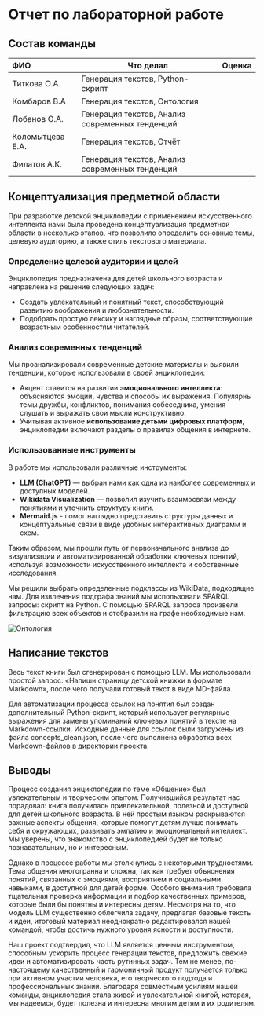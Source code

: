 # Отчет по лабораторной работе

## Состав команды

| ФИО           | Что делал                                                                    | Оценка |
| :------------ | ---------------------------------------------------------------------------- | ------ |
| Титкова О.А.    | Генерация текстов, Python-скрипт                                        |        |
| Комбаров В.А | Генерация текстов, Онтология                                       |        |
| Лобанов О.А.  | Генерация текстов, Анализ современных тенденций                                                     |        |
| Коломытцева Е.А.    | Генерация текстов, Отчёт          |        |
| Филатов А.К. | Генерация текстов, Анализ современных тенденций |        |

## Концептуализация предметной области

При разработке детской энциклопедии с применением искусственного интеллекта нами была проведена концептуализация предметной области в несколько этапов, что позволило определить основные темы, целевую аудиторию, а также стиль текстового материала.

### Определение целевой аудитории и целей

Энциклопедия предназначена для детей школьного возраста и направлена на решение следующих задач:

- Создать увлекательный и понятный текст, способствующий развитию воображения и любознательности.
- Подобрать простую лексику и наглядные образы, соответствующие возрастным особенностям читателей.

### Анализ современных тенденций

Мы проанализировали современные детские материалы и выявили тенденции, которые использовали в своей энциклопедии:

- Акцент ставится на развитии **эмоционального интеллекта**: объясняются эмоции, чувства и способы их выражения. Популярны темы дружбы, конфликтов, понимания собеседника, умения слушать и выражать свои мысли конструктивно.
- Учитывая активное **использование детьми цифровых платформ**, энциклопедии включают разделы о правилах общения в интернете.

### Использованные инструменты

В работе мы использовали различные инструменты:

- **LLM (ChatGPT)** — выбран нами как одна из наиболее современных и доступных моделей.
- **Wikidata Visualization** — позволил изучить взаимосвязи между понятиями и уточнить структуру книги.
- **Mermaid.js** - помог наглядно представить структуры данных и концептуальные связи в виде удобных интерактивных диаграмм и схем.

Таким образом, мы прошли путь от первоначального анализа до визуализации и автоматизированной обработки ключевых понятий, используя возможности искусственного интеллекта и собственные исследования.

Мы решили выбрать определенные подклассы из WikiData, подходящие нам. Для извлечения подграфа знаний мы использовали SPARQL запросы: скрипт на Python. С помощью SPARQL запроса произвели фильтрацию всех объектов и отобразили на графе необходимые нам.

![Онтология](graph.jpg)

## Написание текстов

Весь текст книги был сгенерирован с помощью LLM. Мы использовали простой запрос: «Напиши страницу детской книжки в формате Markdown», после чего получали готовый текст в виде MD-файла.

Для автоматизации процесса ссылок на понятия был создан дополнительный Python-скрипт, который использует регулярные выражения для замены упоминаний ключевых понятий в тексте на Markdown-ссылки. Исходные данные для ссылок были загружены из файла concepts_clean.json, после чего выполнена обработка всех Markdown-файлов в директории проекта.

## Выводы

Процесс создания энциклопедии по теме «Общение» был увлекательным и творческим опытом. Получившийся результат нас порадовал: книга получилась привлекательной, полезной и доступной для детей школьного возраста. В ней простым языком раскрываются важные аспекты общения, которые помогут детям лучше понимать себя и окружающих, развивать эмпатию и эмоциональный интеллект. Мы уверены, что знакомство с энциклопедией будет не только познавательным, но и интересным.

Однако в процессе работы мы столкнулись с некоторыми трудностями. Тема общения многогранна и сложна, так как требует объяснения понятий, связанных с эмоциями, восприятием и социальными навыками, в доступной для детей форме. Особого внимания требовала тщательная проверка информации и подбор качественных примеров, которые были бы понятны и интересны детям. Несмотря на то, что модель LLM существенно облегчила задачу, предлагая базовые тексты и идеи, итоговый материал неоднократно редактировался нашей командой, чтобы достичь нужного уровня ясности и доступности.

Наш проект подтвердил, что LLM является ценным инструментом, способным ускорить процесс генерации текстов, предложить свежие идеи и автоматизировать часть рутинных задач. Тем не менее, по-настоящему качественный и гармоничный продукт получается только при активном участии человека, его творческого подхода и профессиональных знаний. Благодаря совместным усилиям нашей команды, энциклопедия стала живой и увлекательной книгой, которая, мы надеемся, будет полезна и интересна многим детям и их родителям.